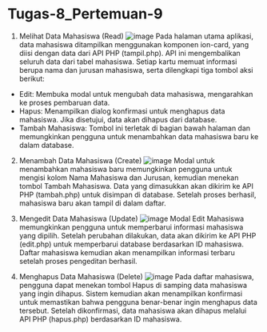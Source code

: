 # Tugas-8_Pertemuan-9
1. Melihat Data Mahasiswa (Read)
![image](https://github.com/user-attachments/assets/4593d383-77c1-476c-9929-af58638d60f4)
Pada halaman utama aplikasi, data mahasiswa ditampilkan menggunakan komponen ion-card, yang diisi dengan data dari API PHP (tampil.php). API ini mengembalikan seluruh data dari tabel mahasiswa. Setiap kartu memuat informasi berupa nama dan jurusan mahasiswa, serta dilengkapi tiga tombol aksi berikut:

- Edit: Membuka modal untuk mengubah data mahasiswa, mengarahkan ke proses pembaruan data.
- Hapus: Menampilkan dialog konfirmasi untuk menghapus data mahasiswa. Jika disetujui, data akan dihapus dari database.
- Tambah Mahasiswa: Tombol ini terletak di bagian bawah halaman dan memungkinkan pengguna untuk menambahkan data mahasiswa baru ke dalam database.

2. Menambah Data Mahasiswa (Create)
  ![image](https://github.com/user-attachments/assets/a23f29bd-c35e-416f-a0d3-c5b96eb83cf3)
Modal untuk menambahkan mahasiswa baru memungkinkan pengguna untuk mengisi kolom Nama Mahasiswa dan Jurusan, kemudian menekan tombol Tambah Mahasiswa. Data yang dimasukkan akan dikirim ke API PHP (tambah.php) untuk disimpan di database. Setelah proses berhasil, mahasiswa baru akan tampil di dalam daftar.

4. Mengedit Data Mahasiswa (Update)
  ![image](https://github.com/user-attachments/assets/741c6846-e4ef-43bb-ab80-d2dd33e1e9d7)
Modal Edit Mahasiswa memungkinkan pengguna untuk memperbarui informasi mahasiswa yang dipilih. Setelah perubahan dilakukan, data akan dikirim ke API PHP (edit.php) untuk memperbarui database berdasarkan ID mahasiswa. Daftar mahasiswa kemudian akan menampilkan informasi terbaru setelah proses pengeditan berhasil.

5. Menghapus Data Mahasiswa (Delete)
   ![image](https://github.com/user-attachments/assets/ad80e2b8-98fa-422e-a0bb-15d2298c2fac)
Pada daftar mahasiswa, pengguna dapat menekan tombol Hapus di samping data mahasiswa yang ingin dihapus. Sistem kemudian akan menampilkan konfirmasi untuk memastikan bahwa pengguna benar-benar ingin menghapus data tersebut. Setelah dikonfirmasi, data mahasiswa akan dihapus melalui API PHP (hapus.php) berdasarkan ID mahasiswa.
